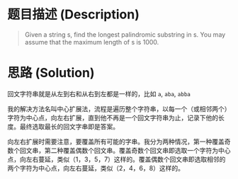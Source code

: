 # 题目描述 (Description)
> Given a string s, find the longest palindromic substring in s. You may assume that the maximum length of s is 1000.

# 思路 (Solution)
回文字符串就是从左到右和从右到左都是一样的，比如 `a`, `aba`, `abba`

我的解决方法名叫中心扩展法，流程是遍历整个字符串，以每一个（或相邻两个）字符为中心点，向左右扩展，直到他不再是一个回文字符串为止，记录下他的长度。最终选取最长的回文字串即是答案。

向左右扩展时需要注意，要覆盖所有可能的字串。我分为两种情况，第一种覆盖奇数个回文串，第二种覆盖偶数个回文串。覆盖奇数个回文串即选取一个字符为中心点，向左右蔓延，类似（1，3，5，7）这样的。覆盖偶数个回文串即选取相邻的两个字符为中心点，向左右蔓延，类似（2，4，6，8）这样的。